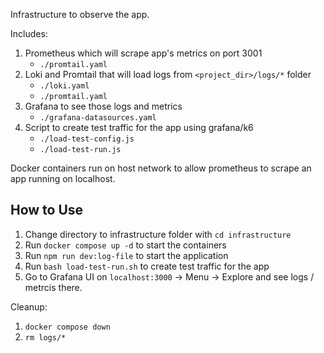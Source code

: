 Infrastructure to observe the app.

Includes:
1) Prometheus which will scrape app's metrics on port 3001
    - `./promtail.yaml`
2) Loki and Promtail that will load logs from `<project_dir>/logs/*` folder
    - `./loki.yaml`
    - `./promtail.yaml`
3) Grafana to see those logs and metrics
    - `./grafana-datasources.yaml`
4) Script to create test traffic for the app using grafana/k6
    - `./load-test-config.js`
    - `./load-test-run.js`

Docker containers run on host network to allow prometheus to scrape an app running on localhost.

## How to Use
1) Change directory to infrastructure folder with `cd infrastructure`
2) Run `docker compose up -d` to start the containers
3) Run `npm run dev:log-file` to start the application
4) Run `bash load-test-run.sh` to create test traffic for the app
5) Go to Grafana UI on `localhost:3000` -> Menu -> Explore and see logs / metrcis there.

Cleanup:
1) `docker compose down`
2) `rm logs/*`
